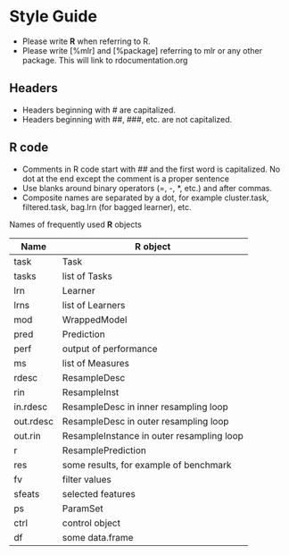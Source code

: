 # Style Guide

* Please write **R** when referring to R.
* Please write [%mlr] and [%package] referring to mlr or any other package. This will link to 
  rdocumentation.org

## Headers

* Headers beginning with # are capitalized.
* Headers beginning with ##, ###, etc. are not capitalized.

## R code

* Comments in R code start with ## and the first word is capitalized. 
  No dot at the end except the comment is a proper sentence
* Use blanks around binary operators (=, -, *, etc.) and after commas.
* Composite names are separated by a dot, for example cluster.task, filtered.task, 
bag.lrn (for bagged learner), etc.

Names of frequently used **R** objects

| Name | **R** object |
| ---- | ------------ |
| task | Task |
| tasks | list of Tasks |
| lrn | Learner |
| lrns | list of Learners |
| mod | WrappedModel |
| pred | Prediction |
| perf | output of performance |
| ms | list of Measures |
| rdesc | ResampleDesc |
| rin | ResampleInst |
| in.rdesc | ResampleDesc in inner resampling loop |
| out.rdesc | ResampleDesc in outer resampling loop |
| out.rin | ResampleInstance in outer resampling loop |
| r | ResamplePrediction |
| res | some results, for example of benchmark |
| fv | filter values |
| sfeats | selected features |
| ps | ParamSet |
| ctrl | control object |
| df | some data.frame |

